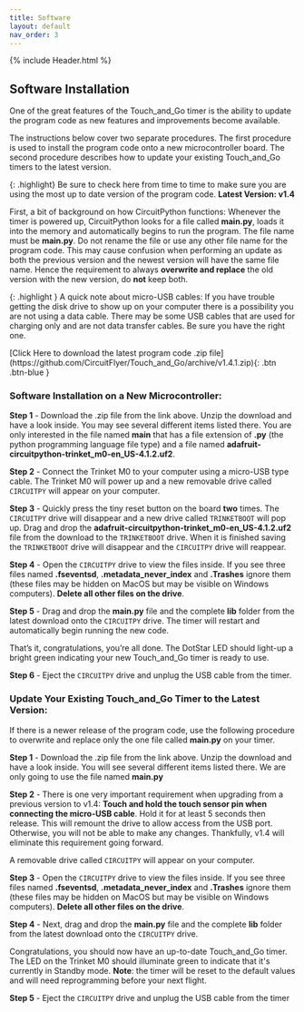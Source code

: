 ```yaml
---
title: Software
layout: default
nav_order: 3
---
```


{% include Header.html %}

## Software Installation ##

One of the great features of the Touch_and_Go timer is the ability to update the program code as new features and improvements become available.

The instructions below cover two separate procedures.  The first procedure is used to install the program code onto a new microcontroller board.  The second procedure describes how to update your existing Touch_and_Go timers to the latest version.

{: .highlight}
Be sure to check here from time to time to make sure you are using the most up to date version of the program code.  **Latest Version: v1.4**

First, a bit of background on how CircuitPython functions: Whenever the timer is powered up, CircuitPython looks for a file called **main.py**, loads it into the memory and automatically begins to run the program.  The file name must be **main.py**.  Do not rename the file or use any other file name for the program code.  This may cause confusion when performing an update as both the previous version and the newest version will have the same file name.  Hence the requirement to always **overwrite and replace** the old version with the new version, do **not** keep both.

{: .highlight }
A quick note about micro-USB cables: If you have trouble getting the disk drive to show up on your computer there is a possibility you are not using a data cable.  There may be some USB cables that are used for charging only and are not data transfer cables.  Be sure you have the right one.

<span class="fs-6">
[Click Here to download the latest program code .zip file](https://github.com/CircuitFlyer/Touch_and_Go/archive/v1.4.1.zip){: .btn .btn-blue }
</span>

### Software Installation on a New Microcontroller: ###

**Step 1** - Download the .zip file from the link above.  Unzip the download and have a look inside.  You may see several different items listed there.  You are only interested in the file named **main** that has a file extension of **.py** (the python programming language file type) and a file named **adafruit-circuitpython-trinket_m0-en_US-4.1.2.uf2**.

**Step 2** - Connect the Trinket M0 to your computer using a micro-USB type cable.  The Trinket M0 will power up and a new removable drive called `CIRCUITPY` will appear on your computer.

**Step 3** - Quickly press the tiny reset button on the board **two** times.  The `CIRCUITPY` drive will disappear and a new drive called `TRINKETBOOT` will pop up.  Drag and drop the **adafruit-circuitpython-trinket_m0-en_US-4.1.2.uf2** file from the download to the `TRINKETBOOT` drive.  When it is finished saving the `TRINKETBOOT` drive will disappear and the `CIRCUITPY` drive will reappear.

**Step 4** - Open the `CIRCUITPY` drive to view the files inside. If you see three files named **.fseventsd**, **.metadata_never_index** and **.Trashes** ignore them (these files may be hidden on MacOS but may be visible on Windows computers). **Delete all other files on the drive**.

**Step 5** - Drag and drop the **main.py** file and the complete **lib** folder from the latest download onto the `CIRCUITPY` drive. The timer will restart and automatically begin running the new code.  

That’s it, congratulations, you’re all done. The DotStar LED should light-up a bright green indicating your new Touch_and_Go timer is ready to use.

**Step 6** - Eject the `CIRCUITPY` drive and unplug the USB cable from the timer.
<br>

### Update Your Existing Touch_and_Go Timer to the Latest Version: ###

If there is a newer release of the program code, use the following procedure to overwrite and replace only the one file called **main.py** on your timer.

**Step 1** - Download the .zip file from the link above.  Unzip the download and have a look inside.  You will see several different items listed there.  We are only going to use the file named **main.py**

**Step 2** - There is one very important requirement when upgrading from a previous version to v1.4: **Touch and hold the touch sensor pin when connecting the micro-USB cable**.  Hold it for at least 5 seconds then release.  This will remount the drive to allow access from the USB port.  Otherwise, you will not be able to make any changes. Thankfully, v1.4 will eliminate this requirement going forward.

A removable drive called `CIRCUITPY` will appear on your computer.

**Step 3** - Open the `CIRCUITPY` drive to view the files inside. If you see three files named **.fseventsd**, **.metadata_never_index** and **.Trashes** ignore them (these files may be hidden on MacOS but may be visible on Windows computers). **Delete all other files on the drive**.

**Step 4** - Next, drag and drop the **main.py** file and the complete **lib** folder from the latest download onto the `CIRCUITPY` drive.

Congratulations, you should now have an up-to-date Touch_and_Go timer.  The LED on the Trinket M0 should illuminate green to indicate that it's currently in Standby mode.  **Note**: the timer will be reset to the default values and will need reprogramming before your next flight.

**Step 5** - Eject the `CIRCUITPY` drive and unplug the USB cable from the timer
